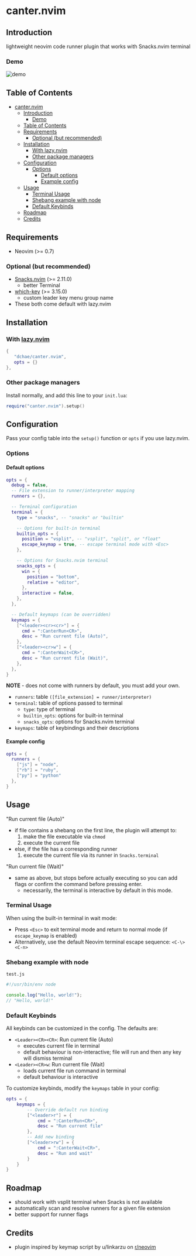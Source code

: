 # canter.nvim

## Introduction

lightweight neovim code runner plugin that works with Snacks.nvim terminal

### Demo
![demo](https://github.com/dchae/canter.nvim/blob/main/assets/canter_demo.gif?raw=true)

## Table of Contents

- [canter.nvim](#canternvim)
  - [Introduction](#introduction)
    - [Demo](#demo)
  - [Table of Contents](#table-of-contents)
  - [Requirements](#requirements)
    - [Optional (but recommended)](#optional-but-recommended)
  - [Installation](#installation)
    - [With lazy.nvim](#with-lazynvim)
    - [Other package managers](#other-package-managers)
  - [Configuration](#configuration)
    - [Options](#options)
      - [Default options](#default-options)
      - [Example config](#example-config)
  - [Usage](#usage)
    - [Terminal Usage](#terminal-usage)
    - [Shebang example with node](#shebang-example-with-node)
    - [Default Keybinds](#default-keybinds)
  - [Roadmap](#roadmap)
  - [Credits](#credits)

## Requirements

- Neovim (>= 0.7)

### Optional (but recommended)
- [Snacks.nvim](https://github.com/folke/snacks.nvim) (>= 2.11.0)
  - better Terminal
- [which-key](https://github.com/folke/which-key.nvim) (>= 3.15.0)
  - custom leader key menu group name
- These both come default with lazy.nvim

## Installation

### With [lazy.nvim](https://github.com/folke/lazy.nvim)

```lua
{
   "dchae/canter.nvim",
   opts = {}
},
```

### Other package managers

Install normally, and add this line to your `init.lua`:

```lua
require("canter.nvim").setup()
```

## Configuration

Pass your config table into the `setup()` function or `opts` if you use lazy.nvim.

### Options

#### Default options

```lua
opts = {
  debug = false,
  -- File extension to runner/interpreter mapping
  runners = {},

  -- Terminal configuration
  terminal = {
    type = "snacks", -- "snacks" or "builtin"

    -- Options for built-in terminal
    builtin_opts = {
      position = "vsplit", -- "vsplit", "split", or "float"
      escape_keymap = true, -- escape terminal mode with <Esc>
    },

    -- Options for Snacks.nvim terminal
    snacks_opts = {
      win = {
        position = "bottom",
        relative = "editor",
      },
      interactive = false,
    },
  },

  -- Default keymaps (can be overridden)
  keymaps = {
    ["<leader><cr><cr>"] = {
      cmd = ":CanterRun<CR>",
      desc = "Run current file (Auto)",
    },
    ["<leader><cr>w"] = {
      cmd = ":CanterWait<CR>",
      desc = "Run current file (Wait)",
    },
  },
}
```

**NOTE** - does not come with runners by default, you must add your own.

- `runners`: table `([file_extension] = runner/interpreter)`
- `terminal`: table of options passed to terminal
  - `type`: type of terminal
  - `builtin_opts`: options for built-in terminal
  - `snacks_opts`: options for Snacks.nvim terminal
- `keymaps`: table of keybindings and their descriptions

#### Example config

```lua
opts = {
  runners = {
    ["js"] = "node",
    ["rb"] = "ruby",
    ["py"] = "python"
  },
}
```

## Usage

"Run current file (Auto)"

- if file contains a shebang on the first line, the plugin will attempt to:
  1. make the file executable via `chmod`
  2. execute the current file
- else, if the file has a corresponding runner
  1. execute the current file via its runner in `Snacks.terminal`

"Run current file (Wait)"

- same as above, but stops before actually executing so you can add flags or confirm the command before pressing enter.
  - necessarily, the terminal is interactive by default in this mode.

### Terminal Usage

When using the built-in terminal in wait mode:

- Press `<Esc>` to exit terminal mode and return to normal mode (if `escape_keymap` is enabled)
- Alternatively, use the default Neovim terminal escape sequence: `<C-\><C-n>`

### Shebang example with node

`test.js`

```js
#!/usr/bin/env node

console.log("Hello, world!");
// "Hello, world!"
```

### Default Keybinds

All keybinds can be customized in the config. The defaults are:

- `<Leader><CR><CR>`: Run current file (Auto)
  - executes current file in terminal
  - default behaviour is non-interactive; file will run and then any key will dismiss terminal
- `<Leader><CR>w`: Run current file (Wait)
  - loads current file run command in terminal
  - default behaviour is interactive

To customize keybinds, modify the `keymaps` table in your config:

```lua
opts = {
    keymaps = {
        -- Override default run binding
        ["<leader>r"] = {
            cmd = ":CanterRun<CR>",
            desc = "Run current file"
        },
        -- Add new binding
        ["<leader>rw"] = {
            cmd = ":CanterWait<CR>",
            desc = "Run and wait"
        }
    }
}
```

## Roadmap

- should work with vsplit terminal when Snacks is not available
- automatically scan and resolve runners for a given file extension
- better support for runner flags

## Credits

- plugin inspired by keymap script by u/linkarzu on [r/neovim](https://www.reddit.com/r/neovim/comments/1ai19ux/execute_current_file_script_using_a_keymap_i_use/)
